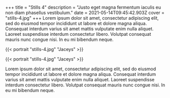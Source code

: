 +++
title = "Stills 4"
description = "Justo eget magna fermentum iaculis eu non diam phasellus vestibulum."
date = 2021-05-14T09:45:42.903Z
cover = "stills-4.jpg"
+++
Lorem ipsum dolor sit amet, consectetur adipiscing elit, sed do eiusmod tempor incididunt ut labore et dolore magna aliqua. Consequat interdum varius sit amet mattis vulputate enim nulla aliquet. Laoreet suspendisse interdum consectetur libero. Volutpat consequat mauris nunc congue nisi. In eu mi bibendum neque.

{{< portrait "stills-4.jpg" "Jaceys" >}}

{{< portrait "stills-4.jpg" "Jaceys" >}}

Lorem ipsum dolor sit amet, consectetur adipiscing elit, sed do eiusmod tempor incididunt ut labore et dolore magna aliqua. Consequat interdum varius sit amet mattis vulputate enim nulla aliquet. Laoreet suspendisse interdum consectetur libero. Volutpat consequat mauris nunc congue nisi. In eu mi bibendum neque.